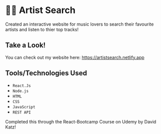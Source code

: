 # 🎵🎶 Artist Search 

Created an interactive website for music lovers to search their favourite artists and listen to thier top tracks!

## Take a Look!
You can check out my website here: https://artistsearch.netlify.app

## Tools/Technologies Used
- `React.Js`
- `Node.js`
- `HTML`
- `CSS`
- `JavaScript`
- `REST API`


Completed this through the React-Bootcamp Course on Udemy by David Katz!
